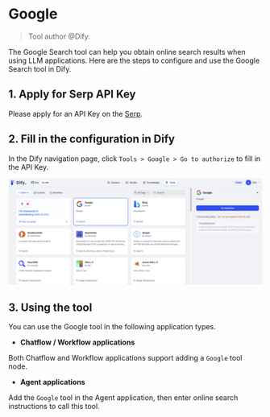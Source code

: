 # Google

> Tool author @Dify.

The Google Search tool can help you obtain online search results when using LLM applications. Here are the steps to configure and use the Google Search tool in Dify.

## 1. Apply for Serp API Key

Please apply for an API Key on the [Serp](https://serpapi.com/dashboard).

## 2. Fill in the configuration in Dify

In the Dify navigation page, click `Tools > Google > Go to authorize` to fill in the API Key.

![](../../../.gitbook/assets/tools-google.png)

## 3. Using the tool

You can use the Google tool in the following application types.

* **Chatflow / Workflow applications**

Both Chatflow and Workflow applications support adding a `Google` tool node.

* **Agent applications**

Add the `Google` tool in the Agent application, then enter online search instructions to call this tool.
